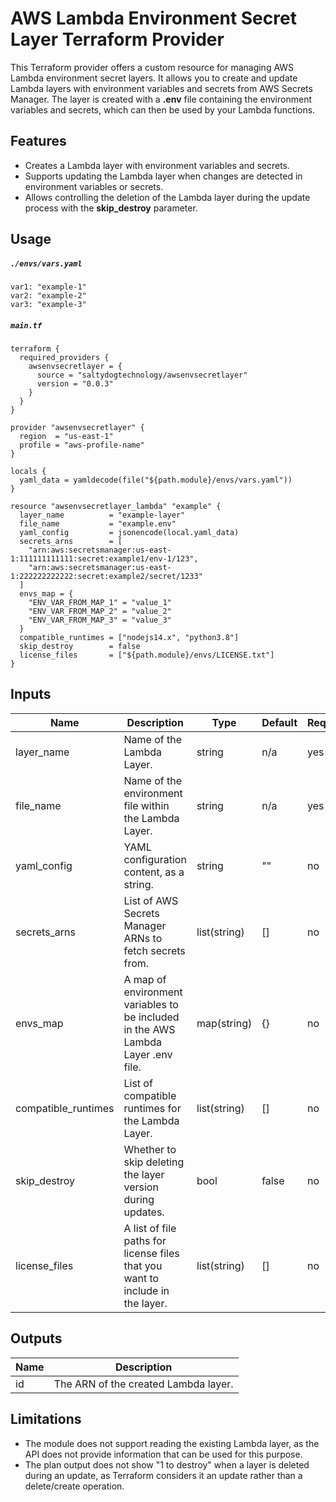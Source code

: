 
# AWS Lambda Environment Secret Layer Terraform Provider

This Terraform provider offers a custom resource for managing AWS Lambda environment secret layers. It allows you to create and update Lambda layers with environment variables and secrets from AWS Secrets Manager. The layer is created with a **.env** file containing the environment variables and secrets, which can then be used by your Lambda functions.

## Features
- Creates a Lambda layer with environment variables and secrets.
- Supports updating the Lambda layer when changes are detected in environment variables or secrets.
- Allows controlling the deletion of the Lambda layer during the update process with the **skip_destroy** parameter.

## Usage

##### **`./envs/vars.yaml`**
```
var1: "example-1"
var2: "example-2"
var3: "example-3"
```

##### **`main.tf`**
```
terraform {
  required_providers {
    awsenvsecretlayer = {
      source = "saltydogtechnology/awsenvsecretlayer"
      version = "0.0.3"
    }
  }
}

provider "awsenvsecretlayer" {
  region  = "us-east-1"
  profile = "aws-profile-name"
}

locals {
  yaml_data = yamldecode(file("${path.module}/envs/vars.yaml"))
}

resource "awsenvsecretlayer_lambda" "example" {
  layer_name          = "example-layer"
  file_name           = "example.env"
  yaml_config         = jsonencode(local.yaml_data)
  secrets_arns        = [
    "arn:aws:secretsmanager:us-east-1:111111111111:secret:example1/env-1/123",
    "arn:aws:secretsmanager:us-east-1:222222222222:secret:example2/secret/1233"
  ]
  envs_map = {
    "ENV_VAR_FROM_MAP_1" = "value_1"
    "ENV_VAR_FROM_MAP_2" = "value_2"
    "ENV_VAR_FROM_MAP_3" = "value_3"
  }
  compatible_runtimes = ["nodejs14.x", "python3.8"]
  skip_destroy        = false
  license_files       = ["${path.module}/envs/LICENSE.txt"]
}
```

## Inputs
<table>
  <thead>
    <tr>
      <th>Name</th>
      <th>Description</th>
      <th>Type</th>
      <th>Default</th>
      <th>Required</th>
    </tr>
  </thead>
  <tbody>
    <tr>
      <td>layer_name</td>
      <td>Name of the Lambda Layer.</td>
      <td>string</td>
      <td>n/a</td>
      <td>yes</td>
    </tr>
    <tr>
      <td>file_name</td>
      <td>Name of the environment file within the Lambda Layer.</td>
      <td>string</td>
      <td>n/a</td>
      <td>yes</td>
    </tr>
    <tr>
      <td>yaml_config</td>
      <td>YAML configuration content, as a string.</td>
      <td>string</td>
      <td>""</td>
      <td>no</td>
    </tr>
    <tr>
      <td>secrets_arns</td>
      <td>List of AWS Secrets Manager ARNs to fetch secrets from.</td>
      <td>list(string)</td>
      <td>[]</td>
      <td>no</td>
    </tr>
    <tr>
      <td>envs_map</td>
      <td>A map of environment variables to be included in the AWS Lambda Layer .env file. </td>
      <td>map(string)</td>
      <td>{}</td>
      <td>no</td>
    </tr>
    <tr>
      <td>compatible_runtimes</td>
      <td>List of compatible runtimes for the Lambda Layer.</td>
      <td>list(string)</td>
      <td>[]</td>
      <td>no</td>
    </tr>
    <tr>
      <td>skip_destroy</td>
      <td>Whether to skip deleting the layer version during updates.</td>
      <td>bool</td>
      <td>false</td>
      <td>no</td>
    </tr>
    <tr>
      <td>license_files</td>
      <td>A list of file paths for license files that you want to include in the layer.</td>
      <td>list(string)</td>
      <td>[]</td>
      <td>no</td>
    </tr>
  </tbody>
</table>

## Outputs
<table>
  <thead>
    <tr>
      <th>Name</th>
      <th>Description</th>
    </tr>
  </thead>
  <tbody>
    <tr>
      <td>id</td>
      <td>The ARN of the created Lambda layer.</td>
    </tr>
  </tbody>
</table>

## Limitations
- The module does not support reading the existing Lambda layer, as the API does not provide information that can be used for this purpose.
- The plan output does not show "1 to destroy" when a layer is deleted during an update, as Terraform considers it an update rather than a delete/create operation.
